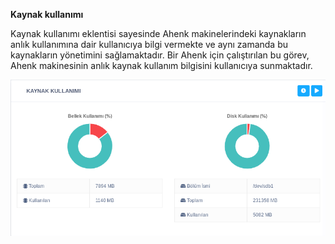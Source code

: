 **Kaynak kullanımı**

Kaynak kullanımı eklentisi sayesinde Ahenk makinelerindeki kaynakların anlık kullanımına dair kullanıcıya bilgi vermekte ve aynı zamanda bu kaynakların yönetimini sağlamaktadır. Bir Ahenk için çalıştırılan bu görev, Ahenk makinesinin anlık kaynak kullanım bilgisini kullanıcıya sunmaktadır.

![Kaynak Kullanımı](../images/sistem/kaynak_kullinimi.png)